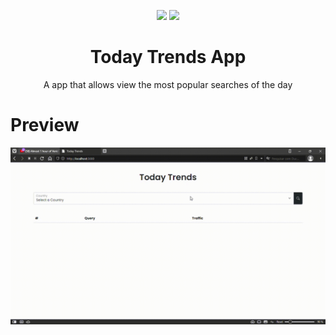 <p align="center">
  <img src="https://logospng.org/download/react/logo-react-256.png" />
  <img src="https://logospng.org/download/node-js/logo-node-js-256.png" />
</p>

<h1 align="center">Today Trends App</h1>
<p align="center">A app that allows view the most popular searches of the day</p>

# Preview
![PagePreview](https://github.com/nailtonvital/today-trends-app/blob/master/preview.gif)
